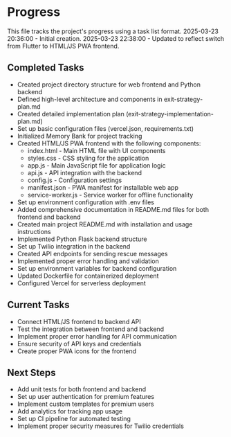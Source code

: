 # Progress

This file tracks the project's progress using a task list format.
2025-03-23 20:36:00 - Initial creation.
2025-03-23 22:38:00 - Updated to reflect switch from Flutter to HTML/JS PWA frontend.

## Completed Tasks

- Created project directory structure for web frontend and Python backend
- Defined high-level architecture and components in exit-strategy-plan.md
- Created detailed implementation plan (exit-strategy-implementation-plan.md)
- Set up basic configuration files (vercel.json, requirements.txt)
- Initialized Memory Bank for project tracking
- Created HTML/JS PWA frontend with the following components:
  - index.html - Main HTML file with UI components
  - styles.css - CSS styling for the application
  - app.js - Main JavaScript file for application logic
  - api.js - API integration with the backend
  - config.js - Configuration settings
  - manifest.json - PWA manifest for installable web app
  - service-worker.js - Service worker for offline functionality
- Set up environment configuration with .env files
- Added comprehensive documentation in README.md files for both frontend and backend
- Created main project README.md with installation and usage instructions
- Implemented Python Flask backend structure
- Set up Twilio integration in the backend
- Created API endpoints for sending rescue messages
- Implemented proper error handling and validation
- Set up environment variables for backend configuration
- Updated Dockerfile for containerized deployment
- Configured Vercel for serverless deployment

## Current Tasks

- Connect HTML/JS frontend to backend API
- Test the integration between frontend and backend
- Implement proper error handling for API communication
- Ensure security of API keys and credentials
- Create proper PWA icons for the frontend

## Next Steps

- Add unit tests for both frontend and backend
- Set up user authentication for premium features
- Implement custom templates for premium users
- Add analytics for tracking app usage
- Set up CI pipeline for automated testing
- Implement proper security measures for Twilio credentials